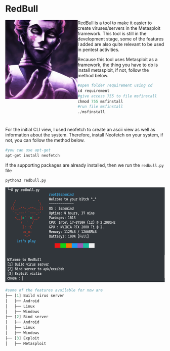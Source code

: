 # RedBull
<img src="media/hisoka.png" height="250x" style="float: left" />

RedBull is a tool to make it easier to create viruses/servers in the Metasploit framework. This tool is still in the development stage, some of the features I added are also quite relevant to be used in pentest activities.

Because this tool uses Metasploit as a framework, the thing you have to do is install metasploit, if not, follow the method below.

```python
#open folder requirement using cd
cd requirement
#give access 755 to file msfinstall
chmod 755 msfinstall
#run file msfinstall
./msfinstall
```
#
For the initial CLI view, I used neofetch to create an ascii view as well as information about the system. Therefore, install Neofetch on your system, if not, you can follow the method below.
```python
#you can use apt-get
apt-get install neofetch
```
If the supporting packages are already installed, then we run the `redbull.py` file
```python
python3 redbull.py
```

<img src="media./../media/mainfile.png" height="300px">

```python
#some of the features available for now are
├── [1] Build virus server
│   ├── Android
│   ├── Linux
│   ├── Windows
├── [2] Bind server
│   ├── Android
│   ├── Linux
│   ├── Windows
├── [3] Exploit
│   ├── Metasploit